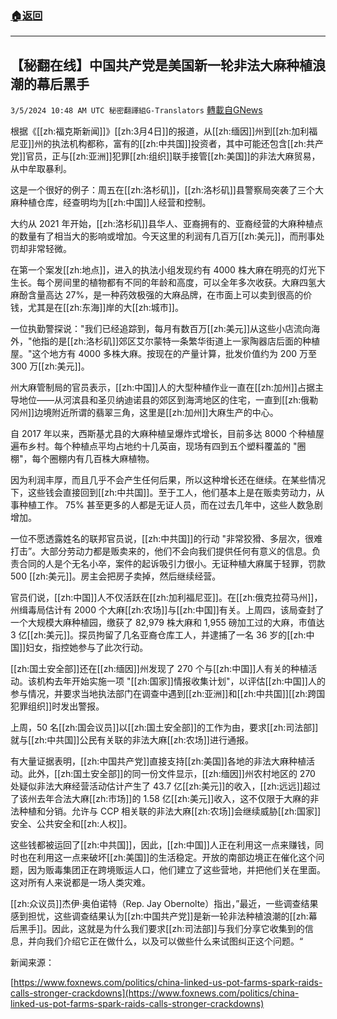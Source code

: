 ###  [:house:返回](README.md)
---


## 【秘翻在线】中国共产党是美国新一轮非法大麻种植浪潮的幕后黑手
`3/5/2024 10:48 AM UTC 秘密翻譯組G-Translators` [轉載自GNews](https://gnews.org/articles/2366746)

根据《[[zh:福克斯新闻]]》[[zh:3月4日]]的报道，从[[zh:缅因]]州到[[zh:加利福尼亚]]州的执法机构都称，富有的[[zh:中共国]]投资者，其中可能还包含[[zh:共产党]]官员，正与[[zh:亚洲]]犯罪[[zh:组织]]联手接管[[zh:美国]]的非法大麻贸易，从中牟取暴利。

这是一个很好的例子：周五在[[zh:洛杉矶]]，[[zh:洛杉矶]]县警察局突袭了三个大麻种植仓库，经查明均为[[zh:中国]]人经营和控制。

大约从 2021 年开始，[[zh:洛杉矶]]县华人、亚裔拥有的、亚裔经营的大麻种植点的数量有了相当大的影响或增加。今天这里的利润有几百万[[zh:美元]]，而刑事处罚却非常轻微。

在第一个案发[[zh:地点]]，进入的执法小组发现约有 4000 株大麻在明亮的灯光下生长。每个房间里的植物都有不同的年龄和高度，可以全年多次收获。大麻四氢大麻酚含量高达 27%，是一种药效极强的大麻品牌，在市面上可以卖到很高的价钱，尤其是在[[zh:东海]]岸的大[[zh:城市]]。

一位执勤警探说："我们已经追踪到，每月有数百万[[zh:美元]]从这些小店流向海外，"他指的是[[zh:洛杉矶]]郊区艾尔蒙特一条繁华街道上一家陶器店后面的种植屋。"这个地方有 4000 多株大麻。按现在的产量计算，批发价值约为 200 万至 300 万[[zh:美元]]。

州大麻管制局的官员表示，[[zh:中国]]人的大型种植作业一直在[[zh:加州]]占据主导地位——从河滨县和圣贝纳迪诺县的郊区到海湾地区的住宅，一直到[[zh:俄勒冈州]]边境附近所谓的翡翠三角，这里是[[zh:加州]]大麻生产的中心。

自 2017 年以来，西斯基尤县的大麻种植呈爆炸式增长，目前多达 8000 个种植屋遍布乡村。每个种植点平均占地约十几英亩，现场有四到五个塑料覆盖的 "圈棚"，每个圈棚内有几百株大麻植物。

因为利润丰厚，而且几乎不会产生任何后果，所以这种增长还在继续。在某些情况下，这些钱会直接回到[[zh:中共国]]。至于工人，他们基本上是在贩卖劳动力，从事种植工作。 75% 甚至更多的人都是无证人员，而在过去几年中，这些人数急剧增加。

一位不愿透露姓名的联邦官员说，[[zh:中共国]]的行动 "非常狡猾、多层次，很难打击”。大部分劳动力都是贩卖来的，他们不会向我们提供任何有意义的信息。负责合同的人是个无名小卒，案件的起诉吸引力很小。无证种植大麻属于轻罪，罚款 500 [[zh:美元]]。房主会把房子卖掉，然后继续经营。

官员们说，[[zh:中国]]人不仅活跃在[[zh:加利福尼亚]]。在[[zh:俄克拉荷马州]]，州缉毒局估计有 2000 个大麻[[zh:农场]]与[[zh:中国]]有关。上周四，该局查封了一个大规模大麻种植园，缴获了 82,979 株大麻和 1,955 磅加工过的大麻，市值达 3 亿[[zh:美元]]。探员拘留了几名亚裔仓库工人，并逮捕了一名 36 岁的[[zh:中国]]妇女，指控她参与了此次行动。

[[zh:国土安全部]]还在[[zh:缅因]]州发现了 270 个与[[zh:中国]]人有关的种植活动。该机构去年开始实施一项 "[[zh:国家]]情报收集计划"，以评估[[zh:中国]]人的参与情况，并要求当地执法部门在调查中遇到[[zh:亚洲]]和[[zh:中共国]][[zh:跨国犯罪组织]]时发出警报。

上周，50 名[[zh:国会议员]]以[[zh:国土安全部]]的工作为由，要求[[zh:司法部]]就与[[zh:中共国]]公民有关联的非法大麻[[zh:农场]]进行通报。

有大量证据表明，[[zh:中国共产党]]直接支持[[zh:美国]]各地的非法大麻种植活动。此外，[[zh:国土安全部]]的同一份文件显示，[[zh:缅因]]州农村地区的 270 处疑似非法大麻经营活动估计产生了 43.7 亿[[zh:美元]]的收入，[[zh:远远]]超过了该州去年合法大麻[[zh:市场]]的 1.58 亿[[zh:美元]]收入，这不仅限于大麻的非法种植和分销。允许与 CCP 相关联的非法大麻[[zh:农场]]会继续威胁[[zh:国家]]安全、公共安全和[[zh:人权]]。

这些钱都被运回了[[zh:中共国]]，因此，[[zh:中国]]人正在利用这一点来赚钱，同时也在利用这一点来破坏[[zh:美国]]的生活稳定。开放的南部边境正在催化这个问题，因为贩毒集团正在跨境贩运人口，他们建立了这些营地，并把他们关在里面。这对所有人来说都是一场人类灾难。

[[zh:众议员]]杰伊·奥伯诺特（Rep. Jay Obernolte）指出，”最近，一些调查结果感到担忧，这些调查结果认为[[zh:中国共产党]]是新一轮非法种植浪潮的[[zh:幕后黑手]]。因此，这就是为什么我们要求[[zh:司法部]]与我们分享它收集到的信息，并向我们介绍它正在做什么，以及可以做些什么来试图纠正这个问题。“        

新闻来源：

[https://www.foxnews.com/politics/china-linked-us-pot-farms-spark-raids-calls-stronger-crackdowns](https://www.foxnews.com/politics/china-linked-us-pot-farms-spark-raids-calls-stronger-crackdowns)
